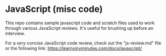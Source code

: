 # JavaScript (misc code)

This repo contains sample javascript code and scratch files used to work through various JavaScript reviews. It's useful for brushing up before an interview.

For a *very* concise JavaScript code review, check out the "js-review.md" file or the  following link:
https://learnxinyminutes.com/docs/javascript/
